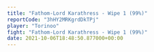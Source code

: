 ```yaml
---
title: "Fathom-Lord Karathress - Wipe 1 (99%)"
reportCode: "3hHY2MRKgrdDkTPj"
player: "Torinoo"
fight: "Fathom-Lord Karathress - Wipe 1 (99%)"
date: 2021-10-06T18:48:50.877000+00:00
---
```

